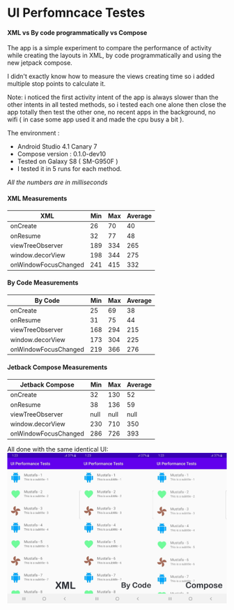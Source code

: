 
# UI Perfomncace Testes   
#### XML vs By code programmatically vs Compose
The app is a simple experiment to compare the performance of activity while creating the layouts in XML, by code programmatically and using the new jetpack compose.  
  
I didn't exactly know how to measure the views creating time so i added multiple stop points to calculate it.  
  
Note: i noticed the first activity intent of the app is always slower than the other intents in all tested methods, so i tested each one alone then close the app totally then test the other one, no recent apps in the background, no wifi ( in case some app used it and made the cpu busy a bit ).  
  
The environment :  
 - Android Studio 4.1 Canary 7  
 - Compose version : 0.1.0-dev10  
 - Tested on Galaxy S8 ( SM-G950F )  
 - I tested it in 5 runs for each method.  
  
*All the numbers are in milliseconds*  
#### XML  Measurements  
| XML  | Min | Max | Average |  
|--|--|--|--|  
| onCreate | 26 | 70 | 40|  
| onResume| 32| 77 | 48 |  
| viewTreeObserver | 189 | 334 | 265  |  
| window.decorView| 198  | 344 | 275  |  
| onWindowFocusChanged| 241 | 415 | 332 |  
  
#### By Code  Measurements  
| By Code | Min | Max | Average |  
|--|--|--|--|  
| onCreate | 25 | 69 | 38 |  
| onResume| 31 | 75 | 44 |  
| viewTreeObserver | 168 | 294 | 215 |  
| window.decorView| 173 | 304 | 225 |  
| onWindowFocusChanged| 219 | 366 | 276 |  
  
#### Jetback Compose Measurements  
| Jetback Compose | Min | Max | Average |  
|--|--|--|--|  
| onCreate | 32| 130 | 52 |  
| onResume| 38 | 136 | 59 |  
| viewTreeObserver | null | null  | null  |  
| window.decorView| 230| 710| 350 |  
| onWindowFocusChanged| 286 | 726 | 393 |  
  
All done with the same identical UI:  
<img src="screenshots/ui.jpg" alt="UI used for testing">